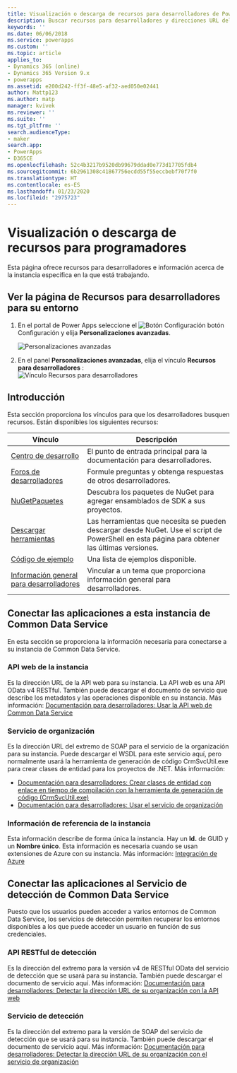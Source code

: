 ```yaml
---
title: Visualización o descarga de recursos para desarrolladores de Power Apps y Common Data Service | MicrosoftDocs
description: Buscar recursos para desarrolladores y direcciones URL del extremo de servicio para Power Apps y Common Data Service
keywords: ''
ms.date: 06/06/2018
ms.service: powerapps
ms.custom: ''
ms.topic: article
applies_to:
- Dynamics 365 (online)
- Dynamics 365 Version 9.x
- powerapps
ms.assetid: e200d242-ff3f-48e5-af32-aed050e02441
author: Mattp123
ms.author: matp
manager: kvivek
ms.reviewer: ''
ms.suite: ''
ms.tgt_pltfrm: ''
search.audienceType:
- maker
search.app:
- PowerApps
- D365CE
ms.openlocfilehash: 52c4b3217b9520db99679ddad0e773d17705fdb4
ms.sourcegitcommit: 6b2961308c41867756ecdd55f55eccbebf70f7f0
ms.translationtype: HT
ms.contentlocale: es-ES
ms.lasthandoff: 01/23/2020
ms.locfileid: "2975723"
---
```

# <a name="view-or-download-developer-resources"></a>Visualización o descarga de recursos para programadores

Esta página ofrece recursos para desarrolladores e información acerca de la instancia específica en la que está trabajando. 

## <a name="view-the-developer-resources-page-for-your-environment"></a>Ver la página de Recursos para desarrolladores para su entorno

1. En el portal de Power Apps seleccione el ![Botón Configuración](../../administrator/media/settings-button-nav-bar.png) botón Configuración y elija **Personalizaciones avanzadas**.

    ![Personalizaciones avanzadas](media/advanced-customizations-menu.png)

1. En el panel **Personalizaciones avanzadas**, elija el vínculo **Recursos para desarrolladores** :<br />![Vínculo Recursos para desarrolladores](media/developer-resources-link.png)

## <a name="getting-started"></a>Introducción 

Esta sección proporciona los vínculos para que los desarrolladores busquen recursos. Están disponibles los siguientes recursos:


|Vínculo |Descripción|
|---------|---------|
|[Centro de desarrollo](https://go.microsoft.com/fwlink/?LinkId=551006)|El punto de entrada principal para la documentación para desarrolladores.|
|[Foros de desarrolladores](https://go.microsoft.com/fwlink/?LinkId=550993)|Formule preguntas y obtenga respuestas de otros desarrolladores.|
|[NuGetPaquetes](https://go.microsoft.com/fwlink/?LinkId=550994)|Descubra los paquetes de NuGet para agregar ensamblados de SDK a sus proyectos.|
|[Descargar herramientas](https://go.microsoft.com/fwlink/?LinkID=512122)|Las herramientas que necesita se pueden descargar desde NuGet. Use el script de PowerShell en esta página para obtener las últimas versiones.|
|[Código de ejemplo](https://go.microsoft.com/fwlink/?LinkId=553007)|Una lista de ejemplos disponible.|
|[Información general para desarrolladores](https://go.microsoft.com/fwlink/?LinkId=550995)|Vincular a un tema que proporciona información general para desarrolladores.|


## <a name="connect-your-apps-to-this-instance-of-common-data-service"></a>Conectar las aplicaciones a esta instancia de Common Data Service

En esta sección se proporciona la información necesaria para conectarse a su instancia de Common Data Service.

### <a name="instance-web-api"></a>API web de la instancia

Es la dirección URL de la API web para su instancia. La API web es una API OData v4 RESTful. También puede descargar el documento de servicio que describe los metadatos y las operaciones disponible en su instancia. Más información: [Documentación para desarrolladores: Usar la API web de Common Data Service](/powerapps/developer/common-data-service/webapi/overview)

### <a name="organization-service"></a>Servicio de organización

Es la dirección URL del extremo de SOAP para el servicio de la organización para su instancia.
Puede descargar el WSDL para este servicio aquí, pero normalmente usará la herramienta de generación de código CrmSvcUtil.exe para crear clases de entidad para los proyectos de .NET. Más información: 
- [Documentación para desarrolladores: Crear clases de entidad con enlace en tiempo de compilación con la herramienta de generación de código (CrmSvcUtil.exe)](/powerapps/developer/common-data-service/org-service/generate-early-bound-classes)
- [Documentación para desarrolladores: Usar el servicio de organización](/powerapps/developer/common-data-service/org-service/overview)

### <a name="instance-reference-information"></a>Información de referencia de la instancia

Esta información describe de forma única la instancia. Hay un **Id.** de GUID y un **Nombre único**.
Esta información es necesaria cuando se usan extensiones de Azure con su instancia.
Más información: [Integración de Azure](/powerapps/developer/common-data-service/azure-integration)

## <a name="connect-your-apps-to-the-common-data-service-discovery-service"></a>Conectar las aplicaciones al Servicio de detección de Common Data Service

Puesto que los usuarios pueden acceder a varios entornos de Common Data Service, los servicios de detección permiten recuperar los entornos disponibles a los que puede acceder un usuario en función de sus credenciales.

### <a name="discovery-restful-api"></a>API RESTful de detección

Es la dirección del extremo para la versión v4 de RESTful OData del servicio de detección que se usará para su instancia. También puede descargar el documento de servicio aquí.
Más información: [Documentación para desarrolladores: Detectar la dirección URL de su organización con la API web](/powerapps/developer/common-data-service/webapi/discover-url-organization-web-api)


### <a name="discovery-service"></a>Servicio de detección

Es la dirección del extremo para la versión de SOAP del servicio de detección que se usará para su instancia. También puede descargar el documento de servicio aquí.
Más información: [Documentación para desarrolladores: Detectar la dirección URL de su organización con el servicio de organización](/powerapps/developer/common-data-service/org-service/discovery-service)
  
  


